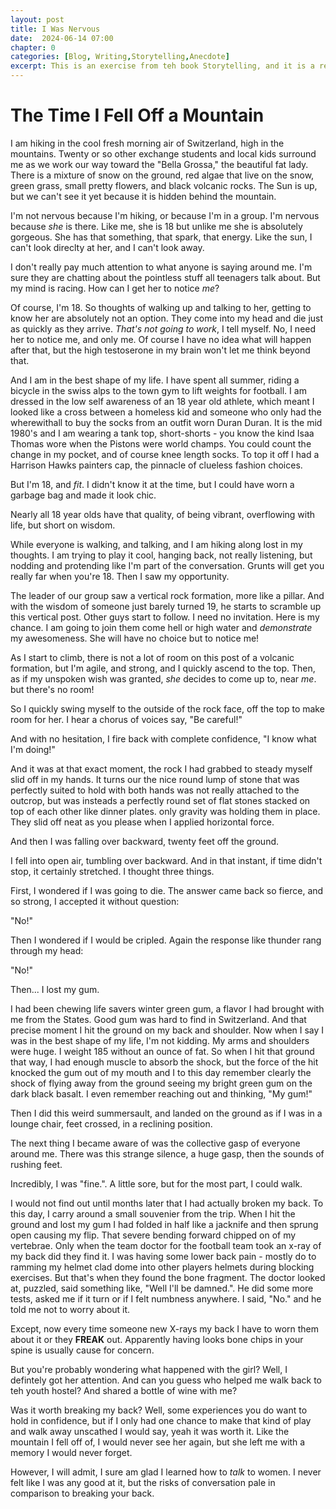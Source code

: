 ```yaml
---
layout: post
title: I Was Nervous
date:  2024-06-14 07:00
chapter: 0
categories: [Blog, Writing,Storytelling,Anecdote]
excerpt: This is an exercise from teh book Storytelling, and it is a real story.
---  
```


# The Time I Fell Off a Mountain
I am hiking in the cool fresh morning air of Switzerland, high in the mountains.  Twenty or so other exchange students and local kids surround me as we work our way toward the "Bella Grossa," the beautiful fat lady.  There is a mixture of snow on the ground, red algae that live on the snow, green grass, small pretty flowers, and black volcanic rocks.  The Sun is up, but we can't see it yet because it is hidden behind the mountain.

I'm not nervous because I'm hiking, or because I'm in a group.  I'm nervous because _she_ is there.  Like me, she is 18 but unlike me she is absolutely gorgeous.  She has that something, that spark, that energy.  Like the sun, I can't look direclty at her, and I can't look away.

I don't really pay much attention to what anyone is saying around me. I'm sure they are chatting about the pointless stuff all teenagers talk about.  But my mind is racing.  How can I get her to notice _me_?  

Of course, I'm 18.  So thoughts of walking up and talking to her, getting to know her are absolutely not an option.  They come into my head and die just as quickly as they arrive.  _That's not going to work_, I tell myself.  No, I need her to notice me, and only me.  Of course I have no idea what will happen after that, but the high testoserone in my brain won't let me think beyond that.

And I am in the best shape of my life.  I have spent all summer, riding a bicycle in the swiss alps to the town gym to lift weights for football.  I am dressed in the low self awareness of an 18 year old athlete, which meant I looked like a cross between a homeless kid and someone who only had the wherewithall to buy the socks from an outfit worn Duran Duran.  It is the mid 1980's and I am wearing a tank top, short-shorts - you know the kind Isaa Thomas wore when the Pistons were world champs.  You could count the change in my pocket, and of course knee length socks.  To top it off I had a Harrison Hawks painters cap, the pinnacle of clueless fashion choices.

But I'm 18, and _fit_.  I didn't know it at the time, but I could have worn a garbage bag and made it look chic.  

Nearly all 18 year olds have that quality, of being vibrant, overflowing with life, but short on wisdom.  

While everyone is walking, and talking, and I am hiking along lost in my thoughts.  I am trying to play it cool, hanging back, not really listening, but nodding and protending like I'm part of the conversation.  Grunts will get you really far when you're 18.  Then I saw my opportunity.

The leader of our group saw a vertical rock formation, more like a pillar. And with the wisdom of someone just barely turned 19, he starts to scramble up this vertical post.  Other guys start to follow.  I need no invitation.  Here is my chance.  I am going to join them come hell or high water and _demonstrate_ my awesomeness.  She will have no choice but to notice me!

As I start to climb, there is not a lot of room on this post of a volcanic formation, but I'm agile, and strong, and I quickly ascend to the top.  Then, as if my unspoken wish was granted, _she_ decides to come up to, near _me_.  but there's no room!

So I quickly swing myself to the outside of the rock face, off the top to make room for her.  I hear a chorus of voices say, "Be careful!"

And with no hesitation, I fire back with complete confidence, "I know what I'm doing!"  

And it was at that exact moment, the rock I had grabbed to steady myself slid off in my hands.  It turns our the nice round lump of stone that was perfectly suited to hold with both hands was not really attached to the outcrop, but was insteads a perfectly round set of flat stones stacked on top of each other like dinner plates.  only gravity was holding them in place.  They slid off neat as you please when I applied horizontal force.

And then I was falling over backward, twenty feet off the ground.

I fell into open air, tumbling over backward.  And in that instant, if time didn't stop, it certainly stretched.  I thought three things.

First, I wondered if I was going to die.  The answer came back so fierce, and so strong, I accepted it without question:

"No!"

Then I wondered if I would be cripled.  Again the response like thunder rang through my head:

"No!"

Then... I lost my gum.

I had been chewing life savers winter green gum, a flavor I had brought with me from the States.  Good gum was hard to find in Switzerland.  And that precise moment I hit the ground on my back and shoulder.  Now when I say I was in the best shape of my life, I'm not kidding.  My arms and shoulders were huge.  I weight 185 without an ounce of fat.  So when I hit that ground that way, I had enough muscle to absorb the shock, but the force of the hit knocked the gum out of my mouth and I to this day remember clearly the shock of flying away from the ground seeing my bright green gum on the dark black basalt.  I even remember reaching out and thinking, "My gum!"

Then I did this weird summersault, and landed on the ground as if I was in a lounge chair, feet crossed, in a reclining position.

The next thing I became aware of was the collective gasp of everyone around me.  There was this strange silence, a huge gasp, then the sounds of rushing feet.

Incredibly, I was "fine.". A little sore, but for the most part, I could walk.

I would not find out until months later that I had actually broken my back.  To this day, I carry around a small souvenier from the trip.  When I hit the ground and lost my gum I had folded in half like a jacknife and then sprung open causing my flip.  That severe bending forward chipped on of my vertebrae.  Only when the team doctor for the football team took an x-ray of my back did they find it.  I was having some lower back pain - mostly do to ramming my helmet clad dome into other players helmets during blocking exercises. But that's when they found the bone fragment.  The doctor looked at, puzzled, said something like, "Well I'll be damned.". He did some more tests, asked me if it turn or if I felt numbness anywhere. I said, "No." and he told me not to worry about it.  

Except, now every time someone new X-rays my back I have to worn them about it or they **FREAK** out.  Apparently having looks bone chips in your spine is usually cause for concern.

But you're probably wondering what happened with the girl?  Well, I defintely got her attention.  And can you guess who helped me walk back to teh youth hostel?  And shared a bottle of wine with me?

Was it worth breaking my back?  Well, some experiences you do want to hold in confidence, but if I only had one chance to make that kind of play and walk away unscathed I would say, yeah it was worth it.  Like the mountain I fell off of, I would never see her again, but she left me with a memory I would never forget.

However, I will admit, I sure am glad I learned how to _talk_ to women.  I never felt like I was any good at it, but the risks of conversation pale in comparison to breaking your back.

